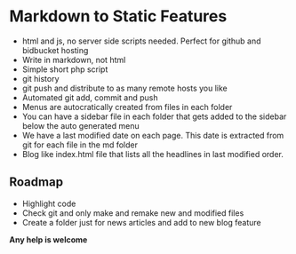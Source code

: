 Markdown to Static Features
===========================

 * html and js, no server side scripts needed. Perfect for github and bidbucket hosting
 * Write in markdown, not html
 * Simple short php script
 * git history
 * git push and distribute to as many remote hosts you like
 * Automated git add, commit and push
 * Menus are autocratically created from files in each folder
 * You can have a sidebar file in each folder that gets added to the sidebar below the auto generated menu
 * We have a last modified date on each page. This date is extracted from git for each file in the md folder 
 * Blog like index.html file that lists all the headlines in last modified order. 

Roadmap
--------

 * Highlight code
 * Check git and only make and remake new and modified files
 * Create a folder just for news articles and add to new blog feature
 
 
 __Any help is welcome__
